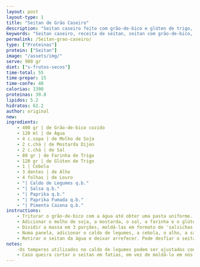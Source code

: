 ```yaml
---
layout: post
layout-type: 1
title: "Seitan de Grão Caseiro"
description: "Seitan caseiro feito com grão-de-bico e glúten de trigo, cozido em caldo temperado, perfeito para substituir c*rne em diversas receitas."
keywords: "Seitan caseiro, receita de seitan, seitan com grão-de-bico, glúten de trigo, molho de soja, substituto de carne, receita vegana, seitan temperado, proteína vegetal, como fazer seitan"
permalink: /Seitan-grao-caseiro/
type: ["Proteinas"]
protein: ["Seitan"]
image: "/assets/img/"
serve: 900 gr
diet: ["s-frutos-secos"]
time-total: 55
time-prepar: 15
time-confe: 40
calorias: 1398
proteinas: 39.8
lipidos: 5.2
hidratos: 62.2
author: original
new:
ingredients:
    - 400 gr | de Grão-de-bico cozido
    - 120 ml | de Água
    - 4 c.sopa | de Molho de Soja
    - 2 c.chá | de Mostarda Dijon
    - 2 c.chá | de Sal
    - 80 gr | de Farinha de Trigo
    - 120 gr | de Glúten de Trigo
    - 1 | Cebola
    - 3 dentes | de Alho
    - 4 folhas | de Louro
    - "| Caldo de Legumes q.b."
    - "| Salsa q.b."
    - "| Paprika q.b."
    - "| Paprika Fumada q.b."
    - "| Pimenta Caiena q.b."
instructions:
    - Triturar o grão-de-bico com a água até obter uma pasta uniforme.
    - Adicionar o molho de soja, a mostarda, o sal, a farinha e o glúten. Misturar bem até formar uma massa consistente.
    - Dividir a massa em 3 porções, moldá-las em formato de 'salsichas' e dar um nó em cada uma.
    - Numa panela, adicionar o caldo de legumes, a cebola, o alho, a salsa, o louro, a paprika e a pimenta. Cozinhar o seitan neste caldo, em lume brando, durante 40 minutos.
    - Retirar o seitan da água e deixar arrefecer. Pode desfiar o seitan ou cortar em fatias, por exemplo.
notes:
    -Os temperos utilizados no caldo de legumes podem ser ajustados conforme a sua preferência, permitindo personalizar o sabor de acordo com o seu gosto.
    - Caso queira cortar o seitan em fatias, em vez de moldá-lo em nós antes da cozedura, você pode optar por formar uma única bola e cozinhar dessa maneira.
---
```


